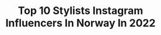 ---
title: Top 10 Stylists Instagram Influencers In Norway In 2022
description: >-
  Find top stylists Instagram influencers in Norway in 2022. Most popular hashtags: #drgrevepharma #interi #interior.
platform: Instagram
hits: 28
text_top: Identify the most popular Instagram accounts on inBeat.
text_bottom: inBeat aggregates 28 Instagram influencers like this in Norway for you to collaborate.
profiles:
  - username: "hegeaurelie"
    fullname: >-
      Hege Aurelie Badendyck
    bio: >-
      Founder of @thecoolgirl.no• Creative Consultant•Stylist👉🏼 hegebadendyck.com•Contact👉🏼 hege@thecoolgirl.no
    location: "Norway"
    followers: 56591
    engagement: 126
    commentsToLikes: 0.051500
    id: ck5hd024gkssp0i11o5g5hjt7
    verified: false
    hashtags: "#blackouttuesday, #basicallybaum, #baumfamily, #essielove"
  - username: "almaheggland"
    fullname: >-
      Alma Heggland 🐍 SF/ OSLO
    bio: >-
      Creative consultant, marketer, stylist contact: alma.sognheggland@gmail.com
    location: "Norway"
    followers: 10895
    engagement: 944
    commentsToLikes: 0.097183
    id: ck55ny7ai78tt0i11df36dcer
    verified: false
    hashtags: "#sonynordic, #xb33, #nakdfashion, #benakd"
  - username: "linelangmo"
    fullname: >-
      LINE LANGMO
    bio: >-
      Gründer, redaktør og moteredaktør for Dailystory.no 💻 Stylist || Designer || Lifestyleblogger || 📔Strikk med Line Langmo
    location: "Norway"
    followers: 35062
    engagement: 99
    commentsToLikes: 0.042466
    id: ck1366nvu4zum0i19shsqe3g4
    verified: false
    hashtags: "#stayhome, #staysafe, #drgrevepharma, #sweatpantsallday"
  - username: "franciskasvakreverden"
    fullname: >-
      Interiør Mat Inspirasjon
    bio: >-
      Franciska Munck-Johansen Fotograf Stylist Influencer Arrangør av @gullfjaeren Vinner av Vixen Awards+Kakekrigen #vakreverden Sertifisert Influencer.😊🌾
    location: "Norway"
    followers: 83751
    engagement: 166
    commentsToLikes: 0.227804
    id: ck137zpi1dswc0i195hlhf58z
    verified: false
    hashtags: "#drgrevepharma, #antiage, #interi, #vakreverden"
  - username: "vibekedesign"
    fullname: >-
      Vibeke Svenningsen
    bio: >-
      Norwegian blogger ~Stylist/Fotograf
    location: "Norway"
    followers: 139031
    engagement: 236
    commentsToLikes: 0.020828
    id: ck8sy1b9bjdzu0j78vnp8xi7p
    verified: false
    hashtags: "#lantliv, #countryhomesandgardens, #october, #vibekedesign"
  - username: "irinazarkovic"
    fullname: >-
      
    bio: >-
      𝘐𝘙𝘐𝘕𝘈 𝘡𝘈𝘙𝘒𝘖𝘝𝘐𝘊 𝘕𝘜𝘙𝘔𝘐 🌻 30 // Based in Oslo - Mom of two + married to @ncnurmi Interior Stylist and part time property developer
    location: "Norway"
    followers: 5462
    engagement: 799
    commentsToLikes: 0.032184
    id: ckaoyo1t6ibh10i785yllxqhi
    verified: false
    hashtags: "#17mai, #hipphipphurra, #norge, #nakdfashion"
  - username: "casachicks"
    fullname: >-
      CC-styling
    bio: >-
      •Stylist •SoMe Manager ✨Årets Gullfjær 2020✨ Mail: Info@ccstyling.no @moccamasternorge @kidinterior Ambassadør @plantasjen
    location: "Norway"
    followers: 275276
    engagement: 111
    commentsToLikes: 0.105326
    id: ck55q9rbmclb80i11222jlrc0
    verified: false
    hashtags: "#hyttekroken, #outdoorfurniture, #fireplace, #interiorismo"
  - username: "elisabeth_heier"
    fullname: >-
      Elisabeth Heier
    bio: >-
      Photographer, stylist and visual storyteller Oslo
    location: "Norway"
    followers: 109494
    engagement: 124
    commentsToLikes: 0.022913
    id: ck5c4o2em1qwz0i110m9uvj71
    verified: false
    hashtags: "#ellosfeatured, #elloshome, #visitnorway"
  - username: "polliani"
    fullname: >-
      JANKA POLLIANI
    bio: >-
      Presenter/ Consultant / Stylist Podcaster @jankaogmarte @cphfw Show comittee member ———————————————
    location: "Norway"
    followers: 158263
    engagement: 206
    commentsToLikes: 0.024101
    id: ck0vvqdzyqaj70i194iwul15s
    verified: true
    hashtags: "#stylingtips, #styling, #fashion, #zalandostyle"
  - username: "rooms_bynina"
    fullname: >-
      Nina
    bio: >-
      ▫️Got a thing for interior and photography 📸 ▫️Interiordesigner and stylist @styling_habitats 💡 ▫️Happycamper since 1986 🙋🏽‍♀️
    location: "Norway"
    followers: 70096
    engagement: 75
    commentsToLikes: 0.061430
    id: ck5hmjskmm2w80i11peczd5p3
    verified: false
    hashtags: "#ilovemyinterior, #interior9508, #inspotoyourhome, #mynordocroom"
---